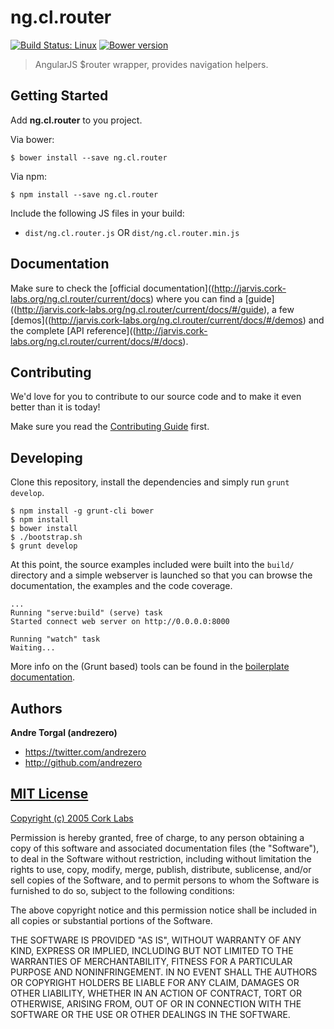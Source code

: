 # ng.cl.router
[![Build Status: Linux](http://img.shields.io/travis/cork-labs/ng.cl.router/master.svg?style=flat-square)](https://travis-ci.org/cork-labs/ng.cl.router)
[![Bower version](http://img.shields.io/bower/v/ng.cl.router.svg?style=flat-square)](https://github.com/cork-labs/ng.cl.router)

> AngularJS $router wrapper, provides navigation helpers.


## Getting Started

Add **ng.cl.router** to you project.

Via bower:

```
$ bower install --save ng.cl.router
```

Via npm:

```
$ npm install --save ng.cl.router
```

Include the following JS files in your build:
- `dist/ng.cl.router.js` OR `dist/ng.cl.router.min.js`


## Documentation

Make sure to check the [official documentation]((http://jarvis.cork-labs.org/ng.cl.router/current/docs) where you can find a
[guide]((http://jarvis.cork-labs.org/ng.cl.router/current/docs/#/guide), a few [demos]((http://jarvis.cork-labs.org/ng.cl.router/current/docs/#/demos) and the complete
[API reference]((http://jarvis.cork-labs.org/ng.cl.router/current/docs/#/docs).


## Contributing

We'd love for you to contribute to our source code and to make it even better than it is today!

Make sure you read the [Contributing Guide](CONTRIBUTING.md) first.


## Developing

Clone this repository, install the dependencies and simply run `grunt develop`.

```
$ npm install -g grunt-cli bower
$ npm install
$ bower install
$ ./bootstrap.sh
$ grunt develop
```

At this point, the source examples included were built into the `build/` directory and a simple webserver is launched so
that you can browse the documentation, the examples and the code coverage.

```
...
Running "serve:build" (serve) task
Started connect web server on http://0.0.0.0:8000

Running "watch" task
Waiting...
```

More info on the (Grunt based) tools can be found in the
[boilerplate documentation](http://jarvis.cork-labs.org/boilerplate-nglib/current/docs).


## Authors

**Andre Torgal (andrezero)**
+ <https://twitter.com/andrezero>
+ <http://github.com/andrezero>


## [MIT License](LICENSE)

[Copyright (c) 2005 Cork Labs](http://cork-labs.mit-license.org/2015)

Permission is hereby granted, free of charge, to any person obtaining a copy of
this software and associated documentation files (the "Software"), to deal in
the Software without restriction, including without limitation the rights to
use, copy, modify, merge, publish, distribute, sublicense, and/or sell copies of
the Software, and to permit persons to whom the Software is furnished to do so,
subject to the following conditions:

The above copyright notice and this permission notice shall be included in all
copies or substantial portions of the Software.

THE SOFTWARE IS PROVIDED "AS IS", WITHOUT WARRANTY OF ANY KIND, EXPRESS OR
IMPLIED, INCLUDING BUT NOT LIMITED TO THE WARRANTIES OF MERCHANTABILITY, FITNESS
FOR A PARTICULAR PURPOSE AND NONINFRINGEMENT. IN NO EVENT SHALL THE AUTHORS OR
COPYRIGHT HOLDERS BE LIABLE FOR ANY CLAIM, DAMAGES OR OTHER LIABILITY, WHETHER
IN AN ACTION OF CONTRACT, TORT OR OTHERWISE, ARISING FROM, OUT OF OR IN
CONNECTION WITH THE SOFTWARE OR THE USE OR OTHER DEALINGS IN THE SOFTWARE.

